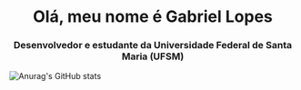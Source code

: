 <h1 align="center">Olá, meu nome é Gabriel Lopes</h1>
<h3 align="center">Desenvolvedor e estudante da Universidade Federal de Santa Maria (UFSM)</h3>

![Anurag's GitHub stats](https://github-readme-stats.vercel.app/api?username=Gabrieel-Lopees&show_icons=true&theme=synthwave&rank_icon=github)
